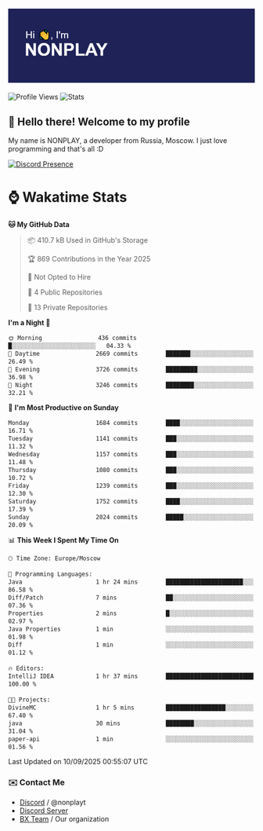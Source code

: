 ![Discord Presence](./header.png)
<br></br>
![Profile Views](https://komarev.com/ghpvc/?username=NONPLAYT&color=blue&style=for-the-badge)
![Stats](https://img.shields.io/badge/0%25-OPTIMIZED-orange?style=for-the-badge)


## :wave: Hello there! Welcome to my profile

My name is NONPLAY, a developer from Russia, Moscow. I just love programming and that's all :D

[![Discord Presence](https://lanyard.cnrad.dev/api/597087584090587177?showDisplayName=true)](https://discord.com/users/597087584090587177) 

# ⌚ Wakatime Stats

<!--START_SECTION:waka-->
**🐱 My GitHub Data** 

> 📦 410.7 kB Used in GitHub's Storage 
 > 
> 🏆 869 Contributions in the Year 2025
 > 
> 🚫 Not Opted to Hire
 > 
> 📜 4 Public Repositories 
 > 
> 🔑 13 Private Repositories 
 > 
**I'm a Night 🦉** 

```text
🌞 Morning                436 commits         █░░░░░░░░░░░░░░░░░░░░░░░░   04.33 % 
🌆 Daytime                2669 commits        ███████░░░░░░░░░░░░░░░░░░   26.49 % 
🌃 Evening                3726 commits        █████████░░░░░░░░░░░░░░░░   36.98 % 
🌙 Night                  3246 commits        ████████░░░░░░░░░░░░░░░░░   32.21 % 
```
📅 **I'm Most Productive on Sunday** 

```text
Monday                   1684 commits        ████░░░░░░░░░░░░░░░░░░░░░   16.71 % 
Tuesday                  1141 commits        ███░░░░░░░░░░░░░░░░░░░░░░   11.32 % 
Wednesday                1157 commits        ███░░░░░░░░░░░░░░░░░░░░░░   11.48 % 
Thursday                 1080 commits        ███░░░░░░░░░░░░░░░░░░░░░░   10.72 % 
Friday                   1239 commits        ███░░░░░░░░░░░░░░░░░░░░░░   12.30 % 
Saturday                 1752 commits        ████░░░░░░░░░░░░░░░░░░░░░   17.39 % 
Sunday                   2024 commits        █████░░░░░░░░░░░░░░░░░░░░   20.09 % 
```


📊 **This Week I Spent My Time On** 

```text
🕑︎ Time Zone: Europe/Moscow

💬 Programming Languages: 
Java                     1 hr 24 mins        ██████████████████████░░░   86.58 % 
Diff/Patch               7 mins              ██░░░░░░░░░░░░░░░░░░░░░░░   07.36 % 
Properties               2 mins              █░░░░░░░░░░░░░░░░░░░░░░░░   02.97 % 
Java Properties          1 min               ░░░░░░░░░░░░░░░░░░░░░░░░░   01.98 % 
Diff                     1 min               ░░░░░░░░░░░░░░░░░░░░░░░░░   01.12 % 

🔥 Editors: 
IntelliJ IDEA            1 hr 37 mins        █████████████████████████   100.00 % 

🐱‍💻 Projects: 
DivineMC                 1 hr 5 mins         █████████████████░░░░░░░░   67.40 % 
java                     30 mins             ████████░░░░░░░░░░░░░░░░░   31.04 % 
paper-api                1 min               ░░░░░░░░░░░░░░░░░░░░░░░░░   01.56 % 
```


 Last Updated on 10/09/2025 00:55:07 UTC
<!--END_SECTION:waka-->

### ✉️ Contact Me

- [Discord](https://discord.com/users/597087584090587177) / @nonplayt
- [Discord Server](https://discord.gg/qNyybSSPm5)
- [BX Team](https://github.com/BX-Team) / Our organization
